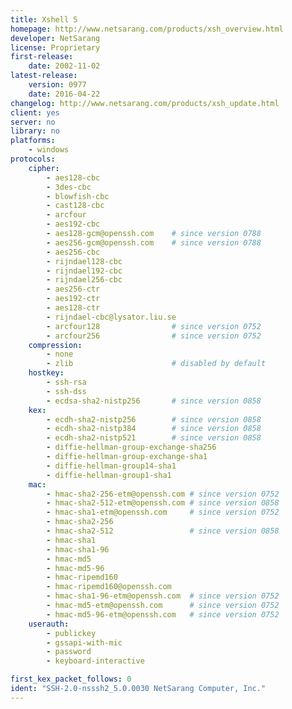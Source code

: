 ```yaml
---
title: Xshell 5
homepage: http://www.netsarang.com/products/xsh_overview.html
developer: NetSarang
license: Proprietary
first-release:
    date: 2002-11-02
latest-release:
    version: 0977
    date: 2016-04-22
changelog: http://www.netsarang.com/products/xsh_update.html
client: yes
server: no
library: no
platforms:
    - windows
protocols:
    cipher:
        - aes128-cbc
        - 3des-cbc
        - blowfish-cbc
        - cast128-cbc
        - arcfour
        - aes192-cbc
        - aes128-gcm@openssh.com    # since version 0788
        - aes256-gcm@openssh.com    # since version 0788
        - aes256-cbc
        - rijndael128-cbc
        - rijndael192-cbc
        - rijndael256-cbc
        - aes256-ctr
        - aes192-ctr
        - aes128-ctr
        - rijndael-cbc@lysator.liu.se
        - arcfour128                # since version 0752
        - arcfour256                # since version 0752
    compression:
        - none
        - zlib                      # disabled by default
    hostkey:
        - ssh-rsa
        - ssh-dss
        - ecdsa-sha2-nistp256       # since version 0858
    kex:
        - ecdh-sha2-nistp256        # since version 0858
        - ecdh-sha2-nistp384        # since version 0858
        - ecdh-sha2-nistp521        # since version 0858
        - diffie-hellman-group-exchange-sha256
        - diffie-hellman-group-exchange-sha1
        - diffie-hellman-group14-sha1
        - diffie-hellman-group1-sha1
    mac:
        - hmac-sha2-256-etm@openssh.com # since version 0752
        - hmac-sha2-512-etm@openssh.com # since version 0858
        - hmac-sha1-etm@openssh.com     # since version 0752
        - hmac-sha2-256
        - hmac-sha2-512                 # since version 0858
        - hmac-sha1
        - hmac-sha1-96
        - hmac-md5
        - hmac-md5-96
        - hmac-ripemd160
        - hmac-ripemd160@openssh.com
        - hmac-sha1-96-etm@openssh.com  # since version 0752
        - hmac-md5-etm@openssh.com      # since version 0752
        - hmac-md5-96-etm@openssh.com   # since version 0752
    userauth:
        - publickey
        - gssapi-with-mic
        - password
        - keyboard-interactive

first_kex_packet_follows: 0
ident: "SSH-2.0-nsssh2_5.0.0030 NetSarang Computer, Inc."
---
```


